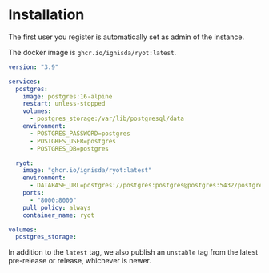 # Installation

The first user you register is automatically set as admin of the instance.

The docker image is `ghcr.io/ignisda/ryot:latest`.

```yaml
version: "3.9"

services:
  postgres:
    image: postgres:16-alpine
    restart: unless-stopped
    volumes:
      - postgres_storage:/var/lib/postgresql/data
    environment:
      - POSTGRES_PASSWORD=postgres
      - POSTGRES_USER=postgres
      - POSTGRES_DB=postgres

  ryot:
    image: "ghcr.io/ignisda/ryot:latest"
    environment:
      - DATABASE_URL=postgres://postgres:postgres@postgres:5432/postgres
    ports:
      - "8000:8000"
    pull_policy: always
    container_name: ryot

volumes:
  postgres_storage:
```

In addition to the `latest` tag, we also publish an `unstable` tag from the latest
pre-release or release, whichever is newer.
